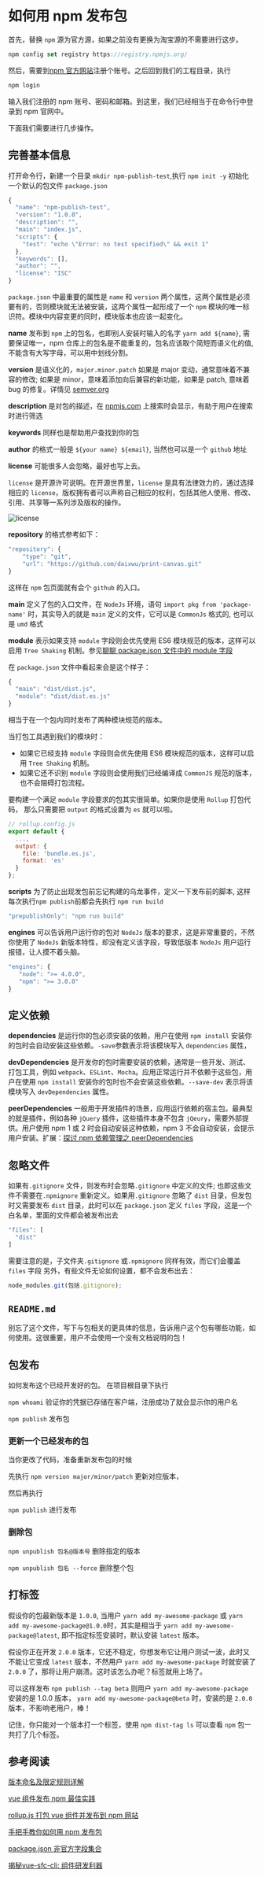 # 如何用 npm 发布包

首先，替换 `npm` 源为官方源，如果之前没有更换为淘宝源的不需要进行这步。

```js
npm config set registry https://registry.npmjs.org/
```

然后，需要到[npm 官方网站](https://www.npmjs.com/)注册个账号。之后回到我们的工程目录，执行

```js
npm login
```

输入我们注册的 npm 账号、密码和邮箱。到这里，我们已经相当于在命令行中登录到 npm 官网中。

下面我们需要进行几步操作。

## 完善基本信息

打开命令行，新建一个目录 `mkdir npm-publish-test`,执行 `npm init -y` 初始化一个默认的包文件 `package.json`

```js
{
  "name": "npm-publish-test",
  "version": "1.0.0",
  "description": "",
  "main": "index.js",
  "scripts": {
    "test": "echo \"Error: no test specified\" && exit 1"
  },
  "keywords": [],
  "author": "",
  "license": "ISC"
}
```

`package.json` 中最重要的属性是 `name` 和 `version` 两个属性，这两个属性是必须要有的，否则模块就无法被安装，这两个属性一起形成了一个 `npm` 模块的唯一标识符。模块中内容变更的同时，模块版本也应该一起变化。

**name** 发布到 `npm` 上的包名，也即别人安装时输入的名字 `yarn add ${name}`, 需要保证唯一，npm 仓库上的包名是不能重复的，包名应该取个简短而语义化的值, 不能含有大写字母，可以用中划线分割。

**version** 是语义化的，`major.minor.patch` 如果是 major 变动，通常意味着不兼容的修改; 如果是 minor，意味着添加向后兼容的新功能，如果是 patch, 意味着 bug 的修复。详情见 [semver.org](https://semver.org/lang/zh-CN/)

**description** 是对包的描述，在 [npmjs.com](https://www.npmjs.com/) 上搜索时会显示，有助于用户在搜索时进行筛选

**keywords** 同样也是帮助用户查找到你的包

**author** 的格式一般是 `${your name} ${email}`, 当然也可以是一个 `github` 地址

**license** 可能很多人会忽略，最好也写上去。

`license` 是开源许可说明。在开源世界里，`license` 是具有法律效力的，通过选择相应的 `license`，版权拥有者可以声称自己相应的权利，包括其他人使用、修改、引用、共享等一系列涉及版权的操作。

![license](images/license.jpg)

**repository** 的格式参考如下：

```js
"repository": {
    "type": "git",
    "url": "https://github.com/daixwu/print-canvas.git"
}
```

这样在 `npm` 包页面就有会个 `github` 的入口。

**main** 定义了包的入口文件，在 `NodeJs` 环境，语句 `import pkg from 'package-name'` 时，其实导入的就是 `main` 定义的文件，它可以是 `CommonJs` 格式的, 也可以是 `umd` 格式

**module** 表示如果支持 `module` 字段则会优先使用 ES6 模块规范的版本，这样可以启用 `Tree Shaking` 机制。参见[聊聊 package.json 文件中的 module 字段](https://juejin.im/entry/5a99ed5c6fb9a028cd448d6a)

在 `package.json` 文件中看起来会是这个样子：

```js
{
  "main": "dist/dist.js",
  "module": "dist/dist.es.js"
}
```

相当于在一个包内同时发布了两种模块规范的版本。

当打包工具遇到我们的模块时：

- 如果它已经支持 `module` 字段则会优先使用 ES6 模块规范的版本，这样可以启用 `Tree Shaking` 机制。
- 如果它还不识别 `module` 字段则会使用我们已经编译成 `CommonJS` 规范的版本，也不会阻碍打包流程。

要构建一个满足 `module` 字段要求的包其实很简单。如果你是使用 `Rollup` 打包代码， 那么只需要把 `output` 的格式设置为 `es` 就可以啦。

```js
// rollup.config.js
export default {
  ...,
  output: {
    file: 'bundle.es.js',
    format: 'es'
  }
};
```

**scripts** 为了防止出现发包前忘记构建的乌龙事件，定义一下发布前的脚本, 这样每次执行`npm publish`前都会先执行 `npm run build`

```js
"prepublishOnly": "npm run build"
```

**engines** 可以告诉用户运行你的包对 `NodeJs` 版本的要求，这是非常重要的，不然你使用了 `NodeJs` 新版本特性，却没有定义该字段，导致低版本 `NodeJs` 用户运行报错，让人摸不着头脑。

```js
"engines": {
   "node": ">= 4.0.0",
   "npm": ">= 3.0.0"
}
```

## 定义依赖

**dependencies** 是运行你的包必须安装的依赖，用户在使用 `npm install` 安装你的包时会自动安装这些依赖。`-save`参数表示将该模块写入 `dependencies` 属性，

**devDependencies** 是开发你的包时需要安装的依赖，通常是一些开发、测试、打包工具，例如 `webpack`、`ESLint`、`Mocha`。应用正常运行并不依赖于这些包，用户在使用 `npm install` 安装你的包时也不会安装这些依赖。`--save-dev` 表示将该模块写入 `devDependencies` 属性。

**peerDependencies** 一般用于开发插件的场景，应用运行依赖的宿主包。最典型的就是插件，例如各种 `jQuery` 插件，这些插件本身不包含 `jQeury`，需要外部提供。用户使用 npm 1 或 2 时会自动安装这种依赖，npm 3 不会自动安装，会提示用户安装。扩展：[探讨 npm 依赖管理之 peerDependencies](https://www.cnblogs.com/wonyun/p/9692476.html)

## 忽略文件

如果有`.gitignore` 文件，则发布时会忽略`.gitignore` 中定义的文件; 也即这些文件不需要在`.npmignore` 重新定义。如果用`.gitignore` 忽略了 `dist` 目录，但发包时又需要发布 `dist` 目录，此时可以在 `package.json` 定义 `files` 字段，这是一个白名单，里面的文件都会被发布出去

```js
"files": [
  "dist"
]
```

需要注意的是，子文件夹`.gitignore` 或`.npmignore` 同样有效，而它们会覆盖 `files` 字段
另外，有些文件无论如何设置，都不会发布出去：

```js
node_modules.git(包括.gitignore);
```

## `README.md`

别忘了这个文件，写下与包相关的更具体的信息，告诉用户这个包有哪些功能，如何使用。这很重要，用户不会使用一个没有文档说明的包！

## 包发布

如何发布这个已经开发好的包。
在项目根目录下执行

`npm whoami` 验证你的凭据已存储在客户端，注册成功了就会显示你的用户名

`npm publish` 发布包

### 更新一个已经发布的包

当你更改了代码，准备重新发布包的时候

先执行 `npm version major/minor/patch` 更新对应版本，

然后再执行

`npm publish` 进行发布

### 删除包

`npm unpublish 包名@版本号` 删除指定的版本

`npm unpublish 包名 --force` 删除整个包

## 打标签

假设你的包最新版本是 `1.0.0`, 当用户 `yarn add my-awesome-package` 或 `yarn add my-awesome-package@1.0.0`时，其实是相当于 `yarn add my-awesome-package@latest`, 即不指定标签安装时，默认安装 `latest` 版本。

假设你正在开发 `2.0.0` 版本，它还不稳定，你想发布它让用户测试一波，此时又不能让它变成 `latest` 版本，不然用户 `yarn add my-awesome-package` 时就安装了 `2.0.0` 了，那将让用户崩溃。这时该怎么办呢？标签就用上场了。

可以这样发布 `npm publish --tag beta` 则用户 `yarn add my-awesome-package` 安装的是 1.0.0 版本， `yarn add my-awesome-package@beta` 时，安装的是 `2.0.0` 版本，不影响老用户，棒！

记住，你只能对一个版本打一个标签，使用 `npm dist-tag ls` 可以查看 `npm` 包一共打了几个标签。

## 参考阅读

[版本命名及限定规则详解](https://segmentfault.com/a/1190000011368506)

[vue 组件发布 npm 最佳实践](https://juejin.im/post/5b231f6ff265da595f0d2540)

[rollup.js 打包 vue 组件并发布到 npm 网站](https://www.jianshu.com/p/530451cf95c9)

[手把手教你如何用 npm 发布包](https://zhuanlan.zhihu.com/p/74153919)

[package.json 非官方字段集合](https://segmentfault.com/a/1190000016365409)

[揭秘vue-sfc-cli: 组件研发利器](https://zhuanlan.zhihu.com/p/72590127)
